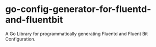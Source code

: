 # go-config-generator-for-fluentd-and-fluentbit
A Go Library for programmatically generating Fluentd and Fluent Bit Configuration.
